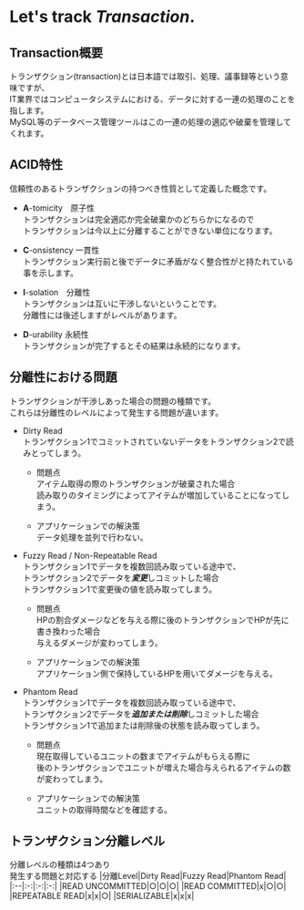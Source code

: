 # Let's track ***Transaction***.

## Transaction概要
トランザクション(transaction)とは日本語では取引、処理、議事録等という意味ですが、<br>
IT業界ではコンピュータシステムにおける、データに対する一連の処理のことを指します。<br>
MySQL等のデータベース管理ツールはこの一連の処理の適応や破棄を管理してくれます。

## ACID特性
信頼性のあるトランザクションの持つべき性質として定義した概念です。
* **A**-tomicity　原子性<br>
トランザクションは完全適応か完全破棄かのどちらかになるので<br>
トランザクションは今以上に分離することができない単位になります。

* **C**-onsistency 一貫性<br>
トランザクション実行前と後でデータに矛盾がなく整合性がと持たれている事を示します。

* **I**-solation　分離性<br>
トランザクションは互いに干渉しないということです。<br>
分離性には後述しますがレベルがあります。

* **D**-urability 永続性<br>
トランザクションが完了するとその結果は永続的になります。<br>

## 分離性における問題
トランザクションが干渉しあった場合の問題の種類です。<br>
これらは分離性のレベルによって発生する問題が違います。

* Dirty Read<br>
トランザクション1でコミットされていないデータをトランザクション2で読みとってしまう。<br>

  * 問題点<br>
  アイテム取得の際のトランザクションが破棄された場合<br>
  読み取りのタイミングによってアイテムが増加していることになってしまう。

  * アプリケーションでの解決策<br>
  データ処理を並列で行わない。

* Fuzzy Read / Non-Repeatable Read<br>
トランザクション1でデータを複数回読み取っている途中で、<br>
トランザクション2でデータを***変更***しコミットした場合<br>
トランザクション1で変更後の値を読み取ってしまう。<br>

  * 問題点<br>
  HPの割合ダメージなどを与える際に後のトランザクションでHPが先に書き換わった場合<br>与えるダメージが変わってしまう。

  * アプリケーションでの解決策<br>
  アプリケーション側で保持しているHPを用いてダメージを与える。

* Phantom Read<br>
トランザクション1でデータを複数回読み取っている途中で、<br>
トランザクション2でデータを***追加または削除***しコミットした場合<br>
トランザクション1で追加または削除後の状態を読み取ってしまう。<br>


  * 問題点<br>
  現在取得しているユニットの数までアイテムがもらえる際に<br>
  後のトランザクションでユニットが増えた場合与えられるアイテムの数が変わってしまう。

  * アプリケーションでの解決策<br>
  ユニットの取得時間などを確認する。

## トランザクション分離レベル

分離レベルの種類は4つあり<br>
発生する問題と対応する
|分離Level|Dirty Read|Fuzzy Read|Phantom Read|
|:--|:-:|:-:|:-:|
|READ UNCOMMITTED|○|○|○|
|READ COMMITTED|x|○|○|
|REPEATABLE READ|x|x|○|
|SERIALIZABLE|x|x|x|
  

